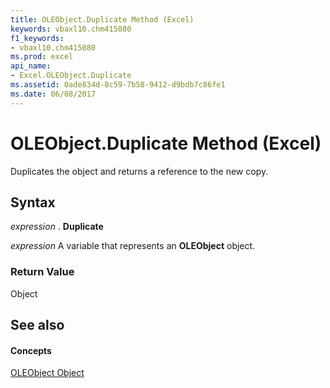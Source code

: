 ```yaml
---
title: OLEObject.Duplicate Method (Excel)
keywords: vbaxl10.chm415080
f1_keywords:
- vbaxl10.chm415080
ms.prod: excel
api_name:
- Excel.OLEObject.Duplicate
ms.assetid: 0ade834d-8c59-7b58-9412-d9bdb7c86fe1
ms.date: 06/08/2017
---
```



# OLEObject.Duplicate Method (Excel)

Duplicates the object and returns a reference to the new copy.


## Syntax

 _expression_ . **Duplicate**

 _expression_ A variable that represents an **OLEObject** object.


### Return Value

Object


## See also


#### Concepts


[OLEObject Object](oleobject-object-excel.md)


